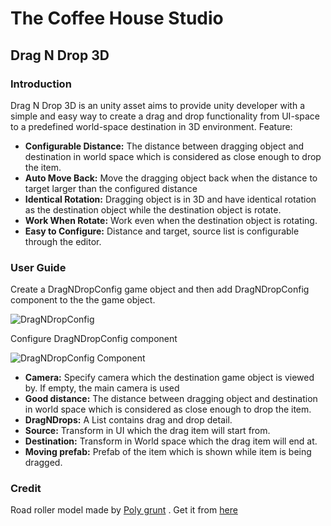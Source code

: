 # The Coffee House Studio

## Drag N Drop 3D

### Introduction
Drag N Drop 3D is an unity asset aims to provide unity developer with a simple and easy way to create a drag and drop functionality from UI-space to a predefined world-space destination in 3D environment. Feature:
* **Configurable Distance:** The distance between dragging object and destination  in world space which is considered as close enough to drop the item.
* **Auto Move Back:** Move the dragging object back when the distance to target larger than the configured distance
* **Identical Rotation:** Dragging object is in 3D and have identical rotation as the destination object while the destination object is rotate.
* **Work When Rotate:** Work even when the destination object is rotating.
* **Easy to Configure:** Distance and target, source list is configurable through the editor.

### User Guide
Create a DragNDropConfig game object and then add DragNDropConfig component to the the game object.

![DragNDropConfig](https://user-images.githubusercontent.com/5996087/88127628-57007180-cbfe-11ea-8ac9-bbf6d0cfac98.png)

Configure DragNDropConfig component

![DragNDropConfig Component](https://user-images.githubusercontent.com/5996087/88127707-87e0a680-cbfe-11ea-9acb-56cb23cbc4ef.png)


* **Camera:** Specify camera which the destination game object is viewed by. If empty, the main camera is used
* **Good distance:** The distance between dragging object and destination  in world space which is considered as close enough to drop the item.
* **DragNDrops:**  A List contains drag and drop detail.
* **Source:** Transform in UI which the drag item will start from.
* **Destination:** Transform in World space which the drag item will end at.
* **Moving prefab:** Prefab of the item which is shown while item is being dragged.

### Credit
Road roller model made by [Poly grunt](https://assetstore.unity.com/publishers/47845) . Get it from [here](https://assetstore.unity.com/packages/3d/vehicles/land/polygrunt-construction-vehicles-168884#content)

